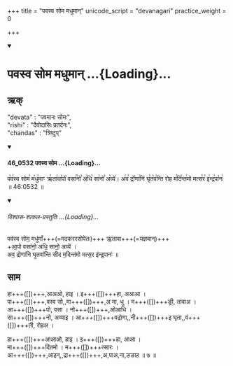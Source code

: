 +++
title = "पवस्व सोम मधुमान्"
unicode_script = "devanagari"
practice_weight = 0

+++
<div class="js_include" includetitle="false" newlevelforh1="1" unfilled url="/vedAH_sAma/paravastu-sAma/devaH/somaH/pavasva-soma-madhumAn/">
<details open><summary><h1>पवस्व सोम मधुमान् ...{Loading}...</h1></summary>

## ऋक्
"devata" : "पवमानः सोमः",  
"rishi" : "दैवोदासिः प्रतर्दनः",  
"chandas" : "त्रिष्टुप्"

<div class="js_include" includetitle="false" newlevelforh1="3" unfilled="" url="/vedAH_sAma/kauthumam/saMhitA/vishvAsa-prastutiH/1_pUrvArchikaH/6/1/46_0532_pavasva_soma.md">
<details open><summary><h4>46_0532 पवस्व सोम ...{Loading}...</h4></summary>

प꣡व꣢स्व सोम꣣ म꣡धु꣢माꣳ ऋ꣣ता꣢वा꣣पो꣡ वसा꣢꣯नो꣣ अ꣢धि꣣ सा꣢नो꣣ अ꣡व्ये꣢। अ꣢व꣣ द्रो꣡णा꣢नि घृ꣣त꣡व꣢न्ति रोह म꣣दि꣡न्त꣢मो मत्स꣣र꣡ इ꣢न्द्र꣣पा꣡नः꣢ ॥ 46:0532 ॥

<div class="js_include" newlevelforh1="2" title="विश्वास-शाकल-प्रस्तुतिः" unfilled="" url="/vedAH_Rk/shAkalam/saMhitA/vishvAsa-prastutiH/09/096/13_pavasva_soma.md">
<details open><summary><h6>विश्वास-शाकल-प्रस्तुतिः ...{Loading}...</h6></summary>


पव॑स्व सोम॒ मधु॑माँ+++(=मदकररसोपेतः)+++ ऋ॒तावा+++(=यज्ञवान्)+++  
+आ॒पो वसा॑नो॒ अधि॒ सानो॒ अव्ये॑ ।  
अव॒ द्रोणा॑नि घृ॒तवा॑न्ति सीद म॒दिन्त॑मो मत्स॒र इ॑न्द्र॒पानः॑ ॥

</details>
</div>
</details>
</div>  


## साम

<div caption="गोपालार्यः 2015  " class="audioEmbed" src="https://archive
.org/download/jaiminIya-sAma-gAna-paravastu-tradition-gopAla-2015/pavasva-soma-madhumAn.mp3"></div>

हा+++([])+++,आअओ, हाइ । इ+++([])+++हा, अआआ ।  
पा+++([])+++,वस्व सो,,मा+++([])+++,अ मा, धु ।
म+++([])+++ङ्री, तावाअ ।  
आ+++([])+++पो, वसा । नो+++([])+++,ओआधि ।  
सा+++([])+++नो, अव्याइ ।
आ+++([])+++वद्रोणा,,नी+++([])+++इ घृता,,वं+++([])+++ती, रोहअ ।  

हा+++([])+++आआओ, हाइ । इ+++([])+++हा, आआ ।  
मा+++([])+++दिंतमो । म+++([])+++त्सारः ।  
आ+++([])+++,आइन्,,द्रा+++([])+++,अ,पाअ,ना,ङङाह ॥ ७ ॥
</details>
</div>